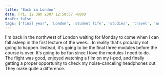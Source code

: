 ```yaml
---
title: 'Back in London'
date: Fri, 12 Jan 2007 12:50:57 +0000
draft: false
tags: ['final year', 'London', 'student life', 'studies', 'travel', 'university', 'university']
---
```


I'm back in the northwest of London waiting for Monday to come when I can fall asleep in the first lecture of the week... In reality that's probably not going to happen. Instead, it's going to be the final three modules before the course is over. It's going to be fun since I love the modules I need to do. The flight was good, enjoyed watching a film on my i-pod, and finally getting a proper opportunity to check my noise-canceling headphones out. They make quite a difference.